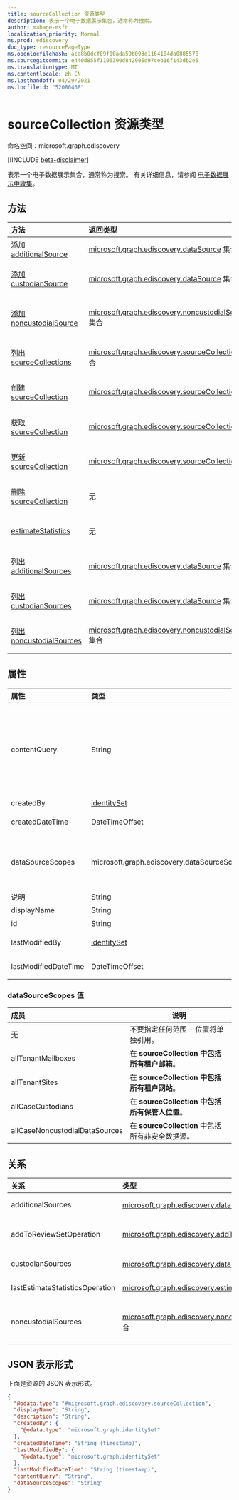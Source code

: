 ```yaml
---
title: sourceCollection 资源类型
description: 表示一个电子数据展示集合，通常称为搜索。
author: mahage-msft
localization_priority: Normal
ms.prod: ediscovery
doc_type: resourcePageType
ms.openlocfilehash: aca8b0dcf89f00ada59b093d1164104da0885578
ms.sourcegitcommit: e440d855f1106390d842905d97ceb16f143db2e5
ms.translationtype: MT
ms.contentlocale: zh-CN
ms.lasthandoff: 04/29/2021
ms.locfileid: "52080468"
---
```

# <a name="sourcecollection-resource-type"></a>sourceCollection 资源类型

命名空间：microsoft.graph.ediscovery

[!INCLUDE [beta-disclaimer](../../includes/beta-disclaimer.md)]

表示一个电子数据展示集合，通常称为搜索。 有关详细信息，请参阅 [电子数据展示中收集](/microsoft-365/compliance/collecting-data-for-ediscovery)。

## <a name="methods"></a>方法

|方法|返回类型|说明|
|:---|:---|:---|
|[添加 additionalSource](../api/ediscovery-sourcecollection-post-additionalsources.md)|[microsoft.graph.ediscovery.dataSource](../resources/ediscovery-datasource.md) 集合|向源 **集合中添加其他 dataSource** 对象。|
|[添加 custodianSource](../api/ediscovery-sourcecollection-post-custodiansources.md)|[microsoft.graph.ediscovery.dataSource](../resources/ediscovery-datasource.md) 集合|将保管 **人 dataSource** 对象添加到源集合。|
|[添加 noncustodialSource](../api/ediscovery-sourcecollection-post-noncustodialsources.md)|[microsoft.graph.ediscovery.noncustodialSource](../resources/ediscovery-noncustodialdatasource.md) 集合|向源集合中添加非自定义源 **noncustodialSource** 对象。|
|[列出 sourceCollections](../api/ediscovery-case-list-sourcecollections.md)|[microsoft.graph.ediscovery.sourceCollection](../resources/ediscovery-sourcecollection.md) 集合|获取 **sourceCollection** 对象及其属性的列表。|
|[创建 sourceCollection](../api/ediscovery-case-post-sourcecollections.md)|[microsoft.graph.ediscovery.sourceCollection](../resources/ediscovery-sourcecollection.md)|创建新的 **sourceCollection** 对象。|
|[获取 sourceCollection](../api/ediscovery-sourcecollection-get.md)|[microsoft.graph.ediscovery.sourceCollection](../resources/ediscovery-sourcecollection.md)|读取 **sourceCollection** 对象的属性和关系。|
|[更新 sourceCollection](../api/ediscovery-sourcecollection-update.md)|[microsoft.graph.ediscovery.sourceCollection](../resources/ediscovery-sourcecollection.md)|更新 **sourceCollection 对象** 的属性。|
|[删除 sourceCollection](../api/ediscovery-sourcecollection-delete.md)|无|删除 **sourceCollection** 对象。|
|[estimateStatistics](../api/ediscovery-sourcecollection-estimatestatistics.md)|无|运行源集合中电子邮件和文档的估计数量。|
|[列出 additionalSources](../api/ediscovery-sourcecollection-list-additionalsources.md)|[microsoft.graph.ediscovery.dataSource](../resources/ediscovery-datasource.md) 集合|获取与源集合关联的其他 **dataSource** 对象的列表。|
|[列出 custodianSources](../api/ediscovery-sourcecollection-list-custodiansources.md)|[microsoft.graph.ediscovery.dataSource](../resources/ediscovery-datasource.md) 集合|获取与源集合关联的保管人 **dataSource** 对象的列表。|
|[列出 noncustodialSources](../api/ediscovery-sourcecollection-list-noncustodialsources.md)|[microsoft.graph.ediscovery.noncustodialSource](../resources/ediscovery-noncustodialdatasource.md) 集合|获取与源集合关联的非自定义源 **非自定义源** 对象的列表。|

## <a name="properties"></a>属性

|属性|类型|说明|
|:---|:---|:---|
|contentQuery|String|KQL 中的查询字符串 (关键字查询语言) 查询。 有关详细信息，请参阅内容 [搜索和电子数据展示的关键字查询和搜索条件](https://docs.microsoft.com/microsoft-365/compliance/keyword-queries-and-search-conditions)。  您可以通过使用与值配对的字段来优化搜索;例如 *，subject："Quarterly Financials" AND Date>=06/01/2016 AND Date<=07/01/2016*|
|createdBy|[identitySet](../resources/identityset.md)|创建 **sourceCollection 的用户**。|
|createdDateTime|DateTimeOffset|创建 **sourceCollection** 的日期和时间。|
|dataSourceScopes|microsoft.graph.ediscovery.dataSourceScopes|指定此参数时，集合将跨越整个工作负荷的服务。 可能的值是 `none` `allTenantMailboxes` `allTenantSites` ：、、、、。 `allCaseCustodians` `allCaseNoncustodialDataSources`|
|说明|String|**sourceCollection 的说明**|
|displayName|String|**sourceCollection 显示名称**|
|id|String| **sourceCollection 的** ID。 只读。 |
|lastModifiedBy|[identitySet](../resources/identityset.md)|上次修改 **sourceCollection 的用户**。|
|lastModifiedDateTime|DateTimeOffset|上次修改 **sourceCollection** 的日期和时间。|

### <a name="datasourcescopes-values"></a>dataSourceScopes 值

|成员|说明|
|:----|-----------|
|无|不要指定任何范围 - 位置将单独引用。|
|allTenantMailboxes|在 **sourceCollection 中包括所有租户邮箱**。|
|allTenantSites|在 **sourceCollection 中包括所有租户网站**。|
|allCaseCustodians|在 **sourceCollection 中包括所有保管人位置**。|
|allCaseNoncustodialDataSources|在 **sourceCollection** 中包括所有非安全数据源。|

## <a name="relationships"></a>关系

|关系|类型|说明|
|:---|:---|:---|
|additionalSources|[microsoft.graph.ediscovery.dataSource](../resources/ediscovery-datasource.md) 集合|向 **sourceCollection 添加其他源**。|
|addToReviewSetOperation|[microsoft.graph.ediscovery.addToReviewSetOperation](../resources/ediscovery-addtoreviewsetoperation.md)|将 **sourceCollection** 的结果添加到指定的 **reviewSet 。**|
|custodianSources|[microsoft.graph.ediscovery.dataSource](../resources/ediscovery-datasource.md) 集合|**包含在** **sourceCollection** 中的保管人源。|
|lastEstimateStatisticsOperation|[microsoft.graph.ediscovery.estimateStatisticsOperation](../resources/ediscovery-estimatestatisticsoperation.md)|与 **sourceCollection** 关联的最后一个估计操作。|
|noncustodialSources|[microsoft.graph.ediscovery.noncustodialDataSource](../resources/ediscovery-noncustodialdatasource.md) 集合|**sourceCollection** 中包含的 **noncustodialDataSource** 源|

## <a name="json-representation"></a>JSON 表示形式

下面是资源的 JSON 表示形式。
<!-- {
  "blockType": "resource",
  "keyProperty": "id",
  "@odata.type": "microsoft.graph.ediscovery.sourceCollection",
  "openType": false
}
-->

``` json
{
  "@odata.type": "#microsoft.graph.ediscovery.sourceCollection",
  "displayName": "String",
  "description": "String",
  "createdBy": {
    "@odata.type": "microsoft.graph.identitySet"
  },
  "createdDateTime": "String (timestamp)",
  "lastModifiedBy": {
    "@odata.type": "microsoft.graph.identitySet"
  },
  "lastModifiedDateTime": "String (timestamp)",
  "contentQuery": "String",
  "dataSourceScopes": "String"
}
```
